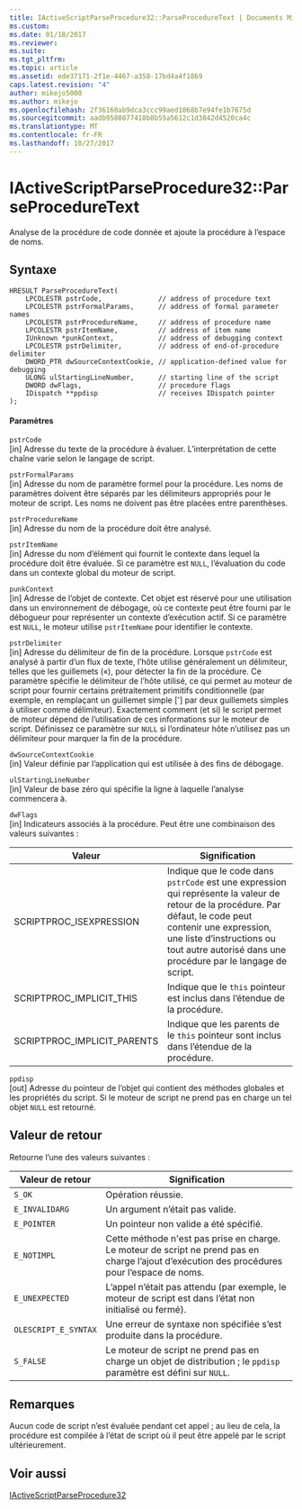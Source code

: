 ```yaml
---
title: IActiveScriptParseProcedure32::ParseProcedureText | Documents Microsoft
ms.custom: 
ms.date: 01/18/2017
ms.reviewer: 
ms.suite: 
ms.tgt_pltfrm: 
ms.topic: article
ms.assetid: ede37171-2f1e-4467-a358-17bd4a4f1869
caps.latest.revision: "4"
author: mikejo5000
ms.author: mikejo
ms.openlocfilehash: 2f36160ab9dca3ccc99aed1068b7e94fe1b7675d
ms.sourcegitcommit: aadb9588877418b8b55a5612c1d3842d4520ca4c
ms.translationtype: MT
ms.contentlocale: fr-FR
ms.lasthandoff: 10/27/2017
---
```

# <a name="iactivescriptparseprocedure32parseproceduretext"></a>IActiveScriptParseProcedure32::ParseProcedureText
Analyse de la procédure de code donnée et ajoute la procédure à l’espace de noms.  
  
## <a name="syntax"></a>Syntaxe  
  
```  
HRESULT ParseProcedureText(  
    LPCOLESTR pstrCode,              // address of procedure text  
    LPCOLESTR pstrFormalParams,      // address of formal parameter names  
    LPCOLESTR pstrProcedureName,     // address of procedure name  
    LPCOLESTR pstrItemName,          // address of item name  
    IUnknown *punkContext,           // address of debugging context  
    LPCOLESTR pstrDelimiter,         // address of end-of-procedure delimiter  
    DWORD_PTR dwSourceContextCookie, // application-defined value for debugging  
    ULONG ulStartingLineNumber,      // starting line of the script  
    DWORD dwFlags,                   // procedure flags  
    IDispatch **ppdisp               // receives IDispatch pointer  
);  
```  
  
#### <a name="parameters"></a>Paramètres  
 `pstrCode`  
 [in] Adresse du texte de la procédure à évaluer. L’interprétation de cette chaîne varie selon le langage de script.  
  
 `pstrFormalParams`  
 [in] Adresse du nom de paramètre formel pour la procédure. Les noms de paramètres doivent être séparés par les délimiteurs appropriés pour le moteur de script. Les noms ne doivent pas être placées entre parenthèses.  
  
 `pstrProcedureName`  
 [in] Adresse du nom de la procédure doit être analysé.  
  
 `pstrItemName`  
 [in] Adresse du nom d’élément qui fournit le contexte dans lequel la procédure doit être évaluée. Si ce paramètre est `NULL`, l’évaluation du code dans un contexte global du moteur de script.  
  
 `punkContext`  
 [in] Adresse de l’objet de contexte. Cet objet est réservé pour une utilisation dans un environnement de débogage, où ce contexte peut être fourni par le débogueur pour représenter un contexte d’exécution actif. Si ce paramètre est `NULL`, le moteur utilise `pstrItemName` pour identifier le contexte.  
  
 `pstrDelimiter`  
 [in] Adresse du délimiteur de fin de la procédure. Lorsque `pstrCode` est analysé à partir d’un flux de texte, l’hôte utilise généralement un délimiteur, telles que les guillemets («), pour détecter la fin de la procédure. Ce paramètre spécifie le délimiteur de l’hôte utilisé, ce qui permet au moteur de script pour fournir certains prétraitement primitifs conditionnelle (par exemple, en remplaçant un guillemet simple ['] par deux guillemets simples à utiliser comme délimiteur). Exactement comment (et si) le script permet de moteur dépend de l’utilisation de ces informations sur le moteur de script. Définissez ce paramètre sur `NULL` si l’ordinateur hôte n’utilisez pas un délimiteur pour marquer la fin de la procédure.  
  
 `dwSourceContextCookie`  
 [in] Valeur définie par l’application qui est utilisée à des fins de débogage.  
  
 `ulStartingLineNumber`  
 [in] Valeur de base zéro qui spécifie la ligne à laquelle l’analyse commencera à.  
  
 `dwFlags`  
 [in] Indicateurs associés à la procédure. Peut être une combinaison des valeurs suivantes :  
  
|Valeur|Signification|  
|-----------|-------------|  
|SCRIPTPROC_ISEXPRESSION|Indique que le code dans `pstrCode` est une expression qui représente la valeur de retour de la procédure. Par défaut, le code peut contenir une expression, une liste d’instructions ou tout autre autorisé dans une procédure par le langage de script.|  
|SCRIPTPROC_IMPLICIT_THIS|Indique que le `this` pointeur est inclus dans l’étendue de la procédure.|  
|SCRIPTPROC_IMPLICIT_PARENTS|Indique que les parents de le `this` pointeur sont inclus dans l’étendue de la procédure.|  
  
 `ppdisp`  
 [out] Adresse du pointeur de l’objet qui contient des méthodes globales et les propriétés du script. Si le moteur de script ne prend pas en charge un tel objet `NULL` est retourné.  
  
## <a name="return-value"></a>Valeur de retour  
 Retourne l’une des valeurs suivantes :  
  
|Valeur de retour|Signification|  
|------------------|-------------|  
|`S_OK`|Opération réussie.|  
|`E_INVALIDARG`|Un argument n’était pas valide.|  
|`E_POINTER`|Un pointeur non valide a été spécifié.|  
|`E_NOTIMPL`|Cette méthode n'est pas prise en charge. Le moteur de script ne prend pas en charge l’ajout d’exécution des procédures pour l’espace de noms.|  
|`E_UNEXPECTED`|L’appel n’était pas attendu (par exemple, le moteur de script est dans l’état non initialisé ou fermé).|  
|`OLESCRIPT_E_SYNTAX`|Une erreur de syntaxe non spécifiée s’est produite dans la procédure.|  
|`S_FALSE`|Le moteur de script ne prend pas en charge un objet de distribution ; le `ppdisp` paramètre est défini sur `NULL`.|  
  
## <a name="remarks"></a>Remarques  
 Aucun code de script n’est évaluée pendant cet appel ; au lieu de cela, la procédure est compilée à l’état de script où il peut être appelé par le script ultérieurement.  
  
## <a name="see-also"></a>Voir aussi  
 [IActiveScriptParseProcedure32](../../winscript/reference/iactivescriptparseprocedure32.md)